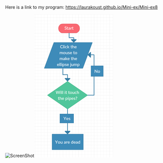 Here is a link to my program: https://laurakoust.github.io/Mini-ex/Mini-ex8

![ScreenShot](https://github.com/laurakoust/Mini-ex/blob/gh-pages/Mini-ex8/Sk%C3%A6rmbillede%202017-04-02%20kl.%2010.02.55.png)![ScreenShot](https://github.com/laurakoust/Mini-ex/blob/gh-pages/Mini-ex8/flowchart.png)




